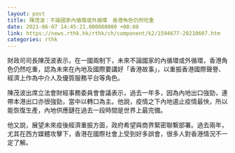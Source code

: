 ```yaml
---
layout: post
title: 陳茂波：不論國家內循環或外循環　香港角色仍然吃重
date: 2021-06-07 14:45:21.000000000 +08:00
link: https://news.rthk.hk/rthk/ch/component/k2/1594677-20210607.htm
categories: rthk
---
```


財政司司長陳茂波表示，在一國兩制下，未來不論國家的內循環或外循環，香港角色仍然吃重，認為未來在內地及國際要講好「香港故事」，以重振香港國際聲譽、經濟上作為中介人及優質服務平台等角色。

陳茂波出席立法會財經事務委員會會議表示，過去一年多，因為內地出口強勁，連帶本港出口亦很強勁，當中以轉口為主。他說，疫情之下內地遏止疫情最快，所以能恢復生產，內地供應鏈在過去一段時間是世界上最完備。

他又說，展望未來疫後經濟重振方面，政府希望與商界緊密聯繫部署。過去兩年，尤其在西方媒體攻擊下，香港在國際社會上受到好多誤會，很多人對香港情況不一定了解。
